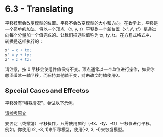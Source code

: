 # 6.3 - Translating

平移模型会改变模型的位置。平移不会改变模型的大小和方向。在数学上，平移是一个简单的加法。将以一个顶点 （x, y, z）平移到一个新位置（x', y', z'）是通过向每个分量加一个值完成的。让我们把这些值称为 tx, ty, tz。在方程式格式中，转换是这样执行的：

```javascript
x' = x + tx;
y' = y + ty;
z' = z + tz;
```

请注意，按 0 平移会使组件值保持不变。顶点通常以一个单位进行操作，如果你想沿着某一轴平移，而保持其他轴不变，对未改变的轴使用0。

## Special Cases and Effectss

平移没有“特殊情况”。尝试以下示例。

[请参考原文](http://learnwebgl.brown37.net/transformations2/transformations_translate.html)

要否定（或撤消）平移操作，只需使用负的（-tx、-ty、-tz）平移值进行平移。例如，你使用 (2, -3, 1)来平移模型，使用(-2, 3, -1)来恢复模型。